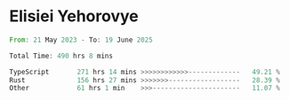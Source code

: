 # Elisiei Yehorovye

<!--START_SECTION:waka-->

```rust
From: 21 May 2023 - To: 19 June 2025

Total Time: 490 hrs 8 mins

TypeScript       271 hrs 14 mins >>>>>>>>>>>>-------------   49.21 %
Rust             156 hrs 27 mins >>>>>>>------------------   28.39 %
Other            61 hrs 1 min    >>>----------------------   11.07 %
```

<!--END_SECTION:waka-->
